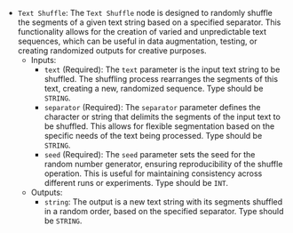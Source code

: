 - `Text Shuffle`: The `Text Shuffle` node is designed to randomly shuffle the segments of a given text string based on a specified separator. This functionality allows for the creation of varied and unpredictable text sequences, which can be useful in data augmentation, testing, or creating randomized outputs for creative purposes.
    - Inputs:
        - `text` (Required): The `text` parameter is the input text string to be shuffled. The shuffling process rearranges the segments of this text, creating a new, randomized sequence. Type should be `STRING`.
        - `separator` (Required): The `separator` parameter defines the character or string that delimits the segments of the input text to be shuffled. This allows for flexible segmentation based on the specific needs of the text being processed. Type should be `STRING`.
        - `seed` (Required): The `seed` parameter sets the seed for the random number generator, ensuring reproducibility of the shuffle operation. This is useful for maintaining consistency across different runs or experiments. Type should be `INT`.
    - Outputs:
        - `string`: The output is a new text string with its segments shuffled in a random order, based on the specified separator. Type should be `STRING`.
